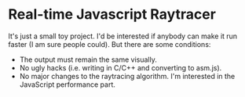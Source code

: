 # Real-time Javascript Raytracer

It's just a small toy project.  I'd be interested if anybody can make it run faster (I am sure people could).
But there are some conditions:
 - The output must remain the same visually.
 - No ugly hacks (i.e. writing in C/C++ and converting to asm.js).
 - No major changes to the raytracing algorithm.  I'm interested in the JavaScript performance part.
